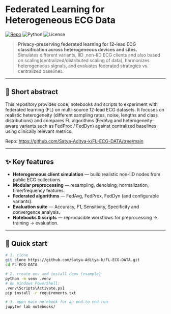 # Federated Learning for Heterogeneous ECG Data

[![Repo](https://img.shields.io/badge/repo-FL--ECG--DATA-blue)](https://github.com/Satya-Aditya-k/FL-ECG-DATA/tree/main) ![Python](https://img.shields.io/badge/python-3.8%2B-brightgreen) ![License](https://img.shields.io/badge/license-MIT-lightgrey)

> **Privacy-preserving federated learning for 12-lead ECG classification across heterogeneous devices and sites.**  
> Simulates different variants, IID ,non-IID ECG clients and also based on scaling(centralized/distributed scaling of data), harmonizes heterogeneous signals, and evaluates federated strategies vs. centralized baselines.

---

## 🔎 Short abstract
This repository provides code, notebooks and scripts to experiment with federated learning (FL) on multi-source 12-lead ECG datasets. It focuses on realistic heterogeneity (different sampling rates, noise, lengths and class distributions) and compares FL algorithms (FedAvg and heterogeneity-aware variants such as FedProx / FedDyn) against centralized baselines using clinically relevant metrics.

Repo: https://github.com/Satya-Aditya-k/FL-ECG-DATA/tree/main

---

## ✨ Key features
- **Heterogeneous client simulation** — build realistic non-IID nodes from public ECG collections.  
- **Modular preprocessing** — resampling, denoising, normalization, time/frequency features.  
- **Federated algorithms** — FedAvg, FedProx, FedDyn (and configurable variants).  
- **Evaluation suite** — Accuracy, F1, Sensitivity, Specificity and convergence analysis.  
- **Notebooks & scripts** — reproducible workflows for preprocessing → training → evaluation.

---

## 🚀 Quick start

```bash
# 1. clone
git clone https://github.com/Satya-Aditya-k/FL-ECG-DATA.git
cd FL-ECG-DATA

# 2. create env and install deps (example)
python -m venv .venv
# on Windows PowerShell:
.venv\Scripts\Activate.ps1
pip install -r requirements.txt

# 3. open main notebook for an end-to-end run
jupyter lab notebooks/
